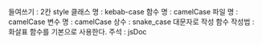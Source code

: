 들여쓰기 : 2칸
style 클래스 명 : kebab-case
함수 명 : camelCase
파일 명 : camelCase
변수 명 : camelCase
상수 : snake_case 대문자로 작성
함수 작성법 : 화살표 함수를 기본으로 사용한다.
주석 : jsDoc

